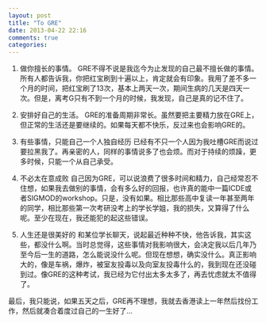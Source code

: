 ```yaml
---
layout: post
title: "To GRE"
date: 2013-04-22 22:16
comments: true
categories: 
---
```


1. 做你擅长的事情。
GRE不得不说是我迄今为止发现的自己最不擅长做的事情。所有人都告诉我，你把红宝刷到十遍以上，肯定就会有印象。我用了差不多一个月的时间，把红宝刷了13次，基本上两天一次，期间生病的几天是四天一次。但是，离考G只有不到一个月的时候，我发现，自己是真的记不住了。

2. 安排好自己的生活。
GRE的准备周期非常长。虽然要把主要精力放在GRE上，但正常的生活还是要继续的。如果每天都不快乐，反过来也会影响GRE的。

3. 有些事情，只能自己一个人独自经历
已经有不只一个人因为我吐槽GRE而说过要拉黑我了。再亲密的人，同样的事情说多了也会烦。而对于持续的烦躁，更多时候，只能一个从自己承受。

4. 不必太在意成败
自己因为GRE，可以说浪费了很多时间和精力，自己经常忍不住想，如果我去做别的事情，会有多么好的回报，也许真的能中一篇ICDE或者SIGMOD的workshop。只是，没有如果。相比那些高中复读一年甚至两年的同学，相比那些第一次考研没考上的学长学姐，我的损失，又算得了什么呢。至少在现在，我还能犯的起这些错误。

5. 人生还是很美好的
和某位学长聊天，说起最近种种不快，他告诉我，其实这些，都没什么啊。当时总觉得，这些事情对我影响很大，会决定我以后几年乃至今后一生的道路，怎么能说没什么呢。但现在想想，确实没什么。真正影响大的，像是车祸，爆炸，被室友投毒以及向室友投毒什么的，我到现在还没碰到过。像GRE的这种考试，我已经为它付出太多太多了，再去忧虑就太不值得了。

最后，我只能说，如果五天之后，GRE再不理想，我就去香港读上一年然后找份工作，然后就凑合着度过自己的一生好了...
